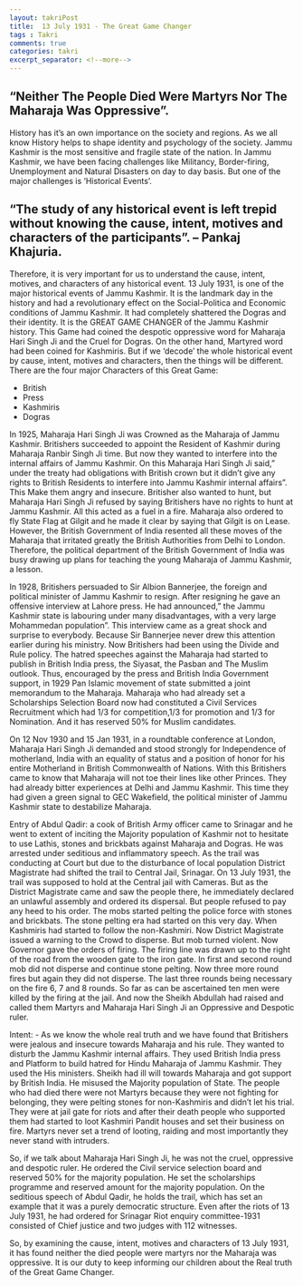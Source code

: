 ```yaml
---
layout: takriPost
title:  13 July 1931 - The Great Game Changer
tags : Takri
comments: true
categories: takri
excerpt_separator: <!--more-->
---
```


## “Neither The People Died Were Martyrs Nor The Maharaja Was Oppressive”.

History has it’s an own importance on the society and regions. As we all know History helps to shape identity and psychology of the society. Jammu Kashmir is the most sensitive and fragile state of the nation. In Jammu Kashmir, we have been facing challenges like Militancy, Border-firing, Unemployment and Natural Disasters on day to day basis. But one of the major challenges is ‘Historical Events’.
<!--more-->

## “The study of any historical event is left trepid without knowing the cause, intent, motives and characters of the participants”. – Pankaj Khajuria.

Therefore, it is very important for us to understand the cause, intent, motives, and characters of any historical event.
13 July 1931, is one of the major historical events of Jammu Kashmir.  It is the landmark day in the history and had a revolutionary effect on the Social-Politica and Economic conditions of Jammu Kashmir. It had completely shattered the Dogras and their identity.  It is the GREAT GAME CHANGER of the Jammu Kashmir history.  This Game had coined the despotic oppressive word for Maharaja Hari Singh Ji and the Cruel for Dogras. On the other hand, Martyred word had been coined for Kashmiris. But if we ‘decode’ the whole historical event by cause, intent, motives and characters, then the things will be different. There are the four major Characters of this Great Game:

- British
- Press
- Kashmiris
- Dogras

In 1925, Maharaja Hari Singh Ji was Crowned as the Maharaja of Jammu Kashmir. Britishers succeeded to appoint the Resident of Kashmir during Maharaja Ranbir Singh Ji time. But now they wanted to interfere into the internal affairs of Jammu Kashmir. On this Maharaja Hari Singh Ji said,” under the treaty had obligations with British crown but it didn’t give any rights to British Residents to interfere into Jammu Kashmir internal affairs”. This Make them angry and insecure. Britisher also wanted to hunt, but Maharaja Hari Singh Ji refused by saying Britishers have no rights to hunt at Jammu Kashmir. All this acted as a fuel in a fire. Maharaja also ordered to fly State Flag at Gilgit and he made it clear by saying that Gilgit is on Lease. However, the British Government of India resented all these moves of the Maharaja that irritated greatly the British Authorities from Delhi to London. Therefore, the political department of the British Government of India was busy drawing up plans for teaching the young Maharaja of Jammu Kashmir, a lesson.

In 1928, Britishers persuaded to Sir Albion Bannerjee, the foreign and political minister of Jammu Kashmir to resign. After resigning he gave an offensive interview at Lahore press. He had announced,” the Jammu Kashmir state is labouring under many disadvantages, with a very large Mohammedan population”. This interview came as a great shock and surprise to everybody.  Because Sir Bannerjee never drew this attention earlier during his ministry. Now Britishers had been using the Divide and Rule policy. The hatred speeches against the Maharaja had started to publish in British India press, the Siyasat, the Pasban and The Muslim outlook. Thus, encouraged by the press and British India Government support, in 1929 Pan Islamic movement of state submitted a joint memorandum to the Maharaja. Maharaja who had already set a Scholarships Selection Board now had constituted a Civil Services Recruitment which had 1/3 for competition,1/3 for promotion and 1/3 for Nomination. And it has reserved 50% for Muslim candidates. 

On 12 Nov 1930 and 15 Jan 1931, in a roundtable conference at London, Maharaja Hari Singh Ji demanded and stood strongly for Independence of motherland, India with an equality of status and a position of honor for his entire Motherland in British Commonwealth of Nations. With this Britishers came to know that Maharaja will not toe their lines like other Princes.  They had already bitter experiences at Delhi and Jammu Kashmir. This time they had given a green signal to GEC Wakefield, the political minister of Jammu Kashmir state to destabilize Maharaja.

Entry of Abdul Qadir: a cook of British Army officer came to Srinagar and he went to extent of inciting the Majority population of Kashmir not to hesitate to use Lathis, stones and brickbats against Maharaja and Dogras. He was arrested under seditious and inflammatory speech.  As the trail was conducting at Court but due to the disturbance of local population District Magistrate had shifted the trail to Central Jail, Srinagar. On 13 July 1931, the trail was supposed to hold at the Central jail with Cameras.  But as the District Magistrate came and saw the people there, he immediately declared an unlawful assembly and ordered its dispersal. But people refused to pay any heed to his order. The mobs started pelting the police force with stones and brickbats. The stone pelting era had started on this very day. When Kashmiris had started to follow the non-Kashmiri. Now District Magistrate issued a warning to the Crowd to disperse. But mob turned violent.  Now Governor gave the orders of firing. The firing line was drawn up to the right of the road from the wooden gate to the iron gate. In first and second round mob did not disperse and continue stone pelting.  Now three more round fires but again they did not disperse. The last three rounds being necessary on the fire 6, 7 and 8 rounds. So far as can be ascertained ten men were killed by the firing at the jail. And now the Sheikh Abdullah had raised and called them Martyrs and Maharaja Hari Singh Ji an Oppressive and Despotic ruler. 

Intent: - As we know the whole real truth and we have found that Britishers were jealous and insecure towards Maharaja and his rule. They wanted to disturb the Jammu Kashmir internal affairs. They used British India press and Platform to build hatred for Hindu Maharaja of Jammu Kashmir.  They used the His ministers. Sheikh had ill will towards Maharaja and got support by British India. He misused the Majority population of State. The people who had died there were not Martyrs because they were not fighting for belonging, they were pelting stones for non-Kashmiris and didn’t let his trial. They were at jail gate for riots and after their death people who supported them had started to loot Kashmiri Pandit houses and set their business on fire. Martyrs never set a trend of looting, raiding and most importantly they never stand with intruders.  

So, if we talk about Maharaja Hari Singh Ji, he was not the cruel, oppressive and despotic ruler. He ordered the Civil service selection board and reserved 50% for the majority population. He set the scholarships programme and reserved amount for the majority population. On the seditious speech of Abdul Qadir, he holds the trail, which has set an example that it was a purely democratic structure. Even after the riots of 13 July 1931, he had ordered for Srinagar Riot enquiry committee-1931 consisted of Chief justice and two judges with 112 witnesses. 

So, by examining the cause, intent, motives and characters of 13 July 1931, it has found neither the died people were martyrs nor the Maharaja was oppressive. It is our duty to keep informing our children about the Real truth of the Great Game Changer.
